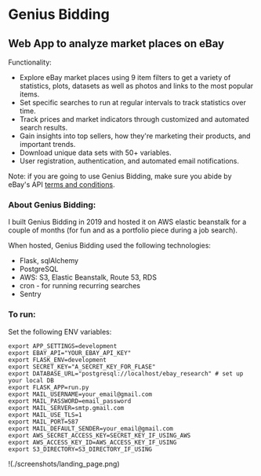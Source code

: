 # Genius Bidding
## Web App to analyze market places on eBay

Functionality:
* Explore eBay market places using 9 item filters to get a variety of statistics, plots, datasets
  as well as photos and links to the most popular items. 
* Set specific searches to run at regular intervals to track statistics over time. 
* Track prices and market indicators through customized and automated search results. 
* Gain insights into top sellers, how they're marketing their products, and important trends.
* Download unique data sets with 50+ variables.
* User registration, authentication, and automated email notifications.

Note: if you are going to use Genius Bidding, make sure you abide by eBay's API [terms and conditions](https://developer.ebay.com/products/license).


### About Genius Bidding: 

I built Genius Bidding in 2019 and hosted it on AWS elastic beanstalk for a couple of months (for fun and as a portfolio piece during a job search). 

When hosted, Genius Bidding used the following technologies:

* Flask, sqlAlchemy
* PostgreSQL
* AWS: S3, Elastic Beanstalk, Route 53, RDS
* cron - for running recurring searches
* Sentry

### To run: 

Set the following ENV variables: 

```
export APP_SETTINGS=development
export EBAY_API="YOUR_EBAY_API_KEY"
export FLASK_ENV=development
export SECRET_KEY="A_SECRET_KEY_FOR_FLASE"
export DATABASE_URL="postgresql://localhost/ebay_research" # set up your local DB
export FLASK_APP=run.py
export MAIL_USERNAME=your_email@gmail.com
export MAIL_PASSWORD=email_password
export MAIL_SERVER=smtp.gmail.com
export MAIL_USE_TLS=1
export MAIL_PORT=587
export MAIL_DEFAULT_SENDER=your_email@gmail.com
export AWS_SECRET_ACCESS_KEY=SECRET_KEY_IF_USING_AWS
export AWS_ACCESS_KEY_ID=AWS_ACCESS_KEY_IF_USING
export S3_DIRECTORY=S3_DIRECTORY_IF_USING
```

!(./screenshots/landing_page.png)
